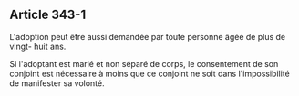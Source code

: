 Article 343-1
----
L'adoption peut être aussi demandée par toute personne âgée de plus de vingt-
huit ans.

Si l'adoptant est marié et non séparé de corps, le consentement de son conjoint
est nécessaire à moins que ce conjoint ne soit dans l'impossibilité de
manifester sa volonté.
